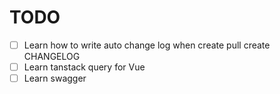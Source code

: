 # TODO

- [ ] Learn how to write auto change log when create pull create CHANGELOG
- [ ] Learn tanstack query for Vue
- [ ] Learn swagger